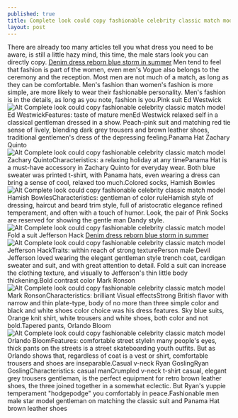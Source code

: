 ```yaml
---
published: true
title: Complete look could copy fashionable celebrity classic match model
layout: post
---
```

There are already too many articles tell you what dress you need to be aware, is still a little hazy mind, this time, the male stars look you can directly copy. [Denim dress reborn blue storm in summer](http://lifeproofcase.tumblr.com/post/143869305481/denim-dress-reborn-blue-storm-in-summer) Men tend to feel that fashion is part of the women, even men\'s Vogue also belongs to the ceremony and the reception. Most men are not much of a match, as long as they can be comfortable. Men\'s fashion than women\'s fashion is more simple, are more likely to wear their fashionable personality. Men\'s fashion is in the details, as long as you note, fashion is you.Pink suit Ed Westwick![Alt Complete look could copy fashionable celebrity classic match model](https://c2.staticflickr.com/8/7425/27507762940_a47e81c9d7.jpg)Ed WestwickFeatures: taste of mature menEd Westwick relaxed self in a classical gentleman dressed in a show. Peach-pink suit and matching red tie sense of lively, blending dark grey trousers and brown leather shoes, traditional gentlemen\'s dress of the depressing feeling.Panama Hat Zachary Quinto![Alt Complete look could copy fashionable celebrity classic match model](https://c2.staticflickr.com/8/7230/27751937216_3527faa2ab.jpg)Zachary QuintoCharacteristics: a relaxing holiday at any timePanama Hat is a must-have accessory in Zachary Quinto for everyday wear. Both blue sweater was printed t-shirt, with Panama hats, even wearing a dress can bring a sense of cool, relaxed too much.Colored socks, Hamish Bowles![Alt Complete look could copy fashionable celebrity classic match model](https://c2.staticflickr.com/8/7664/27175272863_b3410eb17c.jpg)Hamish BowlesCharacteristics: gentleman of color ruleHamish style of dressing, haircut and beard trim style, full of aristocratic elegance refined temperament, and often with a touch of humor. Look, the pair of Pink Socks are reserved for showing the gentle man Dandy style.![Alt Complete look could copy fashionable celebrity classic match model](https://c2.staticflickr.com/8/7371/27174323594_204856c129_m.jpg)Fold a suit Jefferson Hack [Denim dress reborn blue storm in summer](http://lifeproofcase.tumblr.com/post/143869305481/denim-dress-reborn-blue-storm-in-summer)![Alt Complete look could copy fashionable celebrity classic match model](https://c2.staticflickr.com/8/7432/27507786430_7ba7a4f941.jpg)Jefferson HackTraits: within reach of strong texturePerson male Devil Jefferson loved wearing the elegant gentleman style trench coat, cardigan sweater and suit, and with great attention to detail. Fold a suit can increase the clothing texture, and visually to Jefferson\'s thin little body thickening.Bold contrast color Mark Ronson![Alt Complete look could copy fashionable celebrity classic match model](https://c2.staticflickr.com/8/7446/27786139875_6ac57b0fd6.jpg)Mark RonsonCharacteristics: brilliant Visual effectsStrong British flavor with narrow and thin plate-type, body of no more than three simple color and black and white shoes color choice was his dress features. Sky blue suits, Orange knit shirt, white trousers and white shoes, both color and not bold.Tapered pants, Orlando Bloom![Alt Complete look could copy fashionable celebrity classic match model](https://c2.staticflickr.com/8/7377/27175304663_23b25e2f4d.jpg)Orlando BloomFeatures: comfortable street styleIn many people\'s eyes, thick pants on the streets is a street skateboarding youth outfits. But as Orlando shows that, regardless of coat is a vest or shirt, comfortable trousers and shoes are inseparable.Casual v-neck Ryan GoslingRyan GoslingCharacteristics: casual manCrumpled v-neck t-shirt casual, elegant grey trousers gentleman, is the perfect equipment for retro brown leather shoes, the three joined together in a somewhat eclectic. But Ryan\'s yuppie temperament \"hodgepodge\" you comfortably in peace.Fashionable men male star model gentleman on matching the classic suit and Panama Hat brown leather shoes
